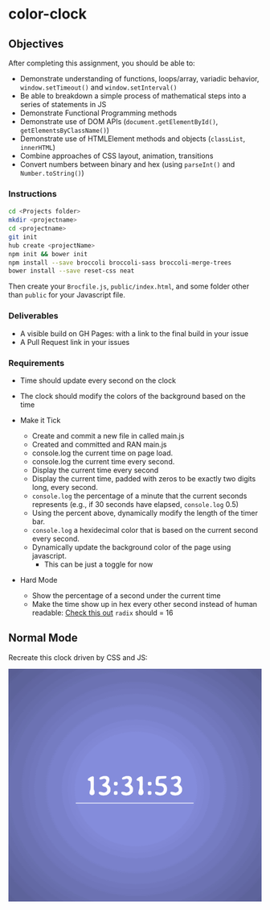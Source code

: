 # color-clock

## Objectives

After completing this assignment, you should be able to:

* Demonstrate understanding of functions, loops/array, variadic behavior, `window.setTimeout()` and `window.setInterval()`
* Be able to breakdown a simple process of mathematical steps into a series of statements in JS
* Demonstrate Functional Programming methods
* Demonstrate use of DOM APIs (`document.getElementById()`, `getElementsByClassName()`)
* Demonstrate use of HTMLElement methods and objects (`classList`, `innerHTML`)
* Combine approaches of CSS layout, animation, transitions
* Convert numbers between binary and hex (using `parseInt()` and `Number.toString()`)

### Instructions

```sh
cd <Projects folder>
mkdir <projectname>
cd <projectname>
git init
hub create <projectName>
npm init && bower init
npm install --save broccoli broccoli-sass broccoli-merge-trees
bower install --save reset-css neat
```

Then create your `Brocfile.js`, `public/index.html`, and some folder other than `public` for your Javascript file.

### Deliverables

* A visible build on GH Pages: with a link to the final build in your issue
* A Pull Request link in your issues

### Requirements

* Time should update every second on the clock
* The clock should modify the colors of the background based on the time

* Make it Tick
    * Create and commit a new file in called main.js
    * Created and committed and RAN main.js
    * console.log the current time on page load.
    * console.log the current time every second.
    * Display the current time every second
    * Display the current time, padded with zeros to be exactly two digits long, every second.
    * `console.log` the percentage of a minute that the current seconds represents (e.g., if 30 seconds have elapsed, `console.log` 0.5)
    * Using the percent above, dynamically modify the length of the timer bar.
    * `console.log` a hexidecimal color that is based on the current second every second.
    * Dynamically update the background color of the page using javascript.
      * This can be just a toggle for now

* Hard Mode
    * Show the percentage of a second under the current time
    * Make the time show up in hex every other second instead of human readable: [Check this out](https://developer.mozilla.org/en-US/docs/Web/JavaScript/Reference/Global_Objects/parseInt) `radix` should = 16

## Normal Mode

Recreate this clock driven by CSS and JS:

![](./clock.gif)

